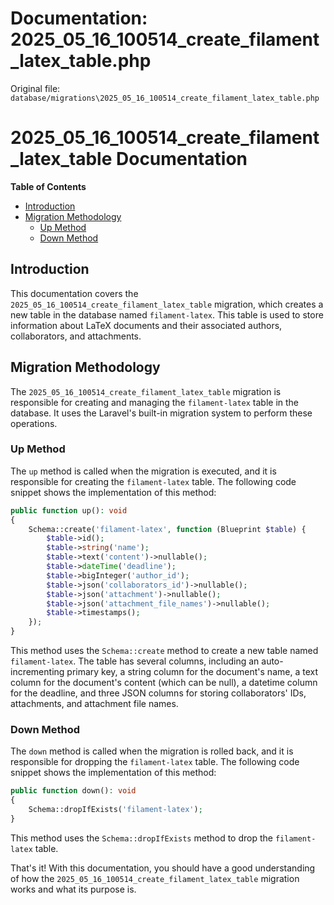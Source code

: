 # Documentation: 2025_05_16_100514_create_filament_latex_table.php

Original file: `database/migrations\2025_05_16_100514_create_filament_latex_table.php`

# 2025_05_16_100514_create_filament_latex_table Documentation

**Table of Contents**

* [Introduction](#introduction)
* [Migration Methodology](#migration-methodology)
	+ [Up Method](#up-method)
	+ [Down Method](#down-method)

## Introduction

This documentation covers the `2025_05_16_100514_create_filament_latex_table` migration, which creates a new table in the database named `filament-latex`. This table is used to store information about LaTeX documents and their associated authors, collaborators, and attachments.

## Migration Methodology

The `2025_05_16_100514_create_filament_latex_table` migration is responsible for creating and managing the `filament-latex` table in the database. It uses the Laravel's built-in migration system to perform these operations.

### Up Method

The `up` method is called when the migration is executed, and it is responsible for creating the `filament-latex` table. The following code snippet shows the implementation of this method:
```php
public function up(): void
{
    Schema::create('filament-latex', function (Blueprint $table) {
        $table->id();
        $table->string('name');
        $table->text('content')->nullable();
        $table->dateTime('deadline');
        $table->bigInteger('author_id');
        $table->json('collaborators_id')->nullable();
        $table->json('attachment')->nullable();
        $table->json('attachment_file_names')->nullable();
        $table->timestamps();
    });
}
```
This method uses the `Schema::create` method to create a new table named `filament-latex`. The table has several columns, including an auto-incrementing primary key, a string column for the document's name, a text column for the document's content (which can be null), a datetime column for the deadline, and three JSON columns for storing collaborators' IDs, attachments, and attachment file names.

### Down Method

The `down` method is called when the migration is rolled back, and it is responsible for dropping the `filament-latex` table. The following code snippet shows the implementation of this method:
```php
public function down(): void
{
    Schema::dropIfExists('filament-latex');
}
```
This method uses the `Schema::dropIfExists` method to drop the `filament-latex` table.

That's it! With this documentation, you should have a good understanding of how the `2025_05_16_100514_create_filament_latex_table` migration works and what its purpose is.